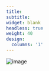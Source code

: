 ```yaml
---
title:
subtitle:
widget: blank
headless: true
weight: 40
design:
  columns: '1'
---
```



![image](/bayesian-network-psychometrics-lab_/assets/media)

